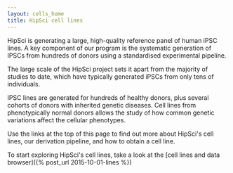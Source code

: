 ```yaml
---
layout: cells_home
title: HipSci cell lines
---
```


HipSci is generating a large, high-quality reference panel of human iPSC lines. A key
component of our program is the systematic generation of IPSCs from hundreds of
donors using a standardised experimental pipeline.

The large scale of the HipSci project sets it apart from the majority of studies to date,
which have typically generated iPSCs from only tens of individuals.

IPSC lines are generated for hundreds of healthy donors, plus several cohorts of donors
with inherited genetic diseases. Cell lines from phenotypically normal donors
allows the study of how common genetic variations affect the cellular
phenotypes.

Use the links at the top of this page to find out more about HipSci's cell lines,
our derivation pipeline, and how to obtain a cell line.

To start exploring HipSci's cell lines, take a look at the [cell lines and data browser]({% post_url 2015-10-01-lines %})
